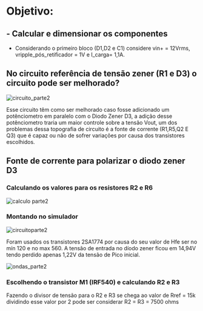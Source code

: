 # Objetivo:

## - Calcular e dimensionar os componentes

* Considerando o primeiro bloco (D1,D2 e C1) considere vin+ = 12Vrms, vripple_pós_retificador = 1V e I_carga= 1,1A.

## No circuito referência de tensão zener (R1 e D3) o circuito pode ser melhorado?

![circuito_parte2](https://i.imgur.com/myf3Ge9.png)

Esse circuito têm como ser melhorado caso fosse adicionado um potênciometro em paralelo com o Diodo Zener D3, a adição desse potênciometro traria um maior controle sobre a tensão Vout, um dos problemas dessa topografia de circuito é a fonte de corrente (R1,R5,Q2 E Q3) que é capaz ou não de sofrer variações por causa dos transistores escolhidos.

## Fonte de corrente para polarizar o diodo zener D3

### Calculando os valores para os resistores R2 e R6

![calculo parte2](https://i.imgur.com/jqmDuZa.jpg)

### Montando no simulador

![circuitoparte2](https://i.imgur.com/27HJN4L.jpg)

Foram usados os transistores 2SA1774 por causa do seu valor de Hfe ser no mín 120 e no max 560. A tensão de entrada no díodo zener ficou em 14,94V tendo perdido apenas 1,22V da tensão de Pico inicial.

![ondas_parte2](https://i.imgur.com/jlIZqrz.jpg)

### Escolhendo o transistor M1 (IRF540) e calculando R2 e R3

Fazendo o divisor de tensão para o R2 e R3 se chega ao valor de Rref = 15k dividindo esse valor por 2 pode ser considerar R2 = R3 = 7500 ohms








